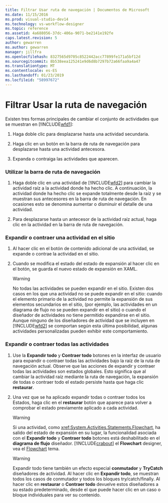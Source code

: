 ```yaml
---
title: Filtrar Usar ruta de navegación | Documentos de Microsoft
ms.date: 11/15/2016
ms.prod: visual-studio-dev14
ms.technology: vs-workflow-designer
ms.topic: reference
ms.assetid: 4a688056-37dc-406a-9071-be2141e192fe
caps.latest.revision: 5
author: gewarren
ms.author: gewarren
manager: jillfra
ms.openlocfilehash: 8327565d9705c8522442acc77899fe171a5bf12d
ms.sourcegitcommit: 8b538eea125241e9d6d8b7297b72a66faa9a4a47
ms.translationtype: MT
ms.contentlocale: es-ES
ms.lasthandoff: 01/23/2019
ms.locfileid: "58997672"
---
```

# <a name="how-to-use-breadcrumb-navigation"></a>Filtrar Usar la ruta de navegación
Existen tres formas principales de cambiar el conjunto de actividades que se muestran en [!INCLUDE[wfd1](../includes/wfd1-md.md)]:  
  
1.  Haga doble clic para desplazarse hasta una actividad secundaria.  
  
2.  Haga clic en un botón en la barra de ruta de navegación para desplazarse hasta una actividad antecesora.  
  
3.  Expanda o contraiga las actividades que aparecen.  
  
### <a name="using-breadcrumb-navigation"></a>Utilizar la barra de ruta de navegación  
  
1.  Haga doble clic en una actividad de [!INCLUDE[wfd2](../includes/wfd2-md.md)] para cambiar la actividad raíz a la actividad donde ha hecho clic. A continuación, la actividad donde ha hecho clic se expande totalmente desde la raíz y se muestran sus antecesores en la barra de ruta de navegación. En ocasiones esto se denomina aumentar o disminuir el detalle de una actividad.  
  
2.  Para desplazarse hasta un antecesor de la actividad raíz actual, haga clic en la actividad en la barra de ruta de navegación.  
  
### <a name="expanding-or-collapsing-an-activity-in-place"></a>Expandir o contraer una actividad en el sitio  
  
1.  Al hacer clic en el botón de contenido adicional de una actividad, se expande o contrae la actividad en el sitio.  
  
2.  Cuando se modifica el estado del estado de expansión al hacer clic en el botón, se guarda el nuevo estado de expansión en XAML.  
  
    > [!WARNING]
    >  No todas las actividades se pueden expandir en el sitio. Existen dos casos en los que una actividad no se puede expandir en el sitio: cuando el elemento primario de la actividad no permite la expansión de sus elementos secundarios en el sitio, (por ejemplo, las actividades en un diagrama de flujo no se pueden expandir en el sitio) o cuando el diseñador de actividades no tiene permitido expandirse en el sitio. Aunque ninguno de los diseñadores de actividad que se incluyen en [!INCLUDE[wfd2](../includes/wfd2-md.md)] se comportan según esta última posibilidad, algunas actividades personalizadas pueden exhibir este comportamiento.  
  
### <a name="expanding-all-or-collapsing-all-activities"></a>Expandir o contraer todas las actividades  
  
1.  Use la **Expandir todo** y **Contraer todo** botones en la interfaz de usuario para expandir o contraer todas las actividades bajo la raíz de la ruta de navegación actual. Observe que las acciones de expandir y contraer todas las actividades son estados globales. Esto significa que al cambiar la actividad raíz mediante la ruta de navegación, la expansión de todas o contraer todo el estado persiste hasta que haga clic **restaurar**.  
  
2.  Una vez que se ha aplicado expandir todas o contraer todos los Estados, haga clic en el **restaurar** botón que aparece para volver a comprobar el estado previamente aplicado a cada actividad.  
  
    > [!WARNING]
    >  Si una actividad, como <xref:System.Activities.Statements.Flowchart>, ha salido del estado de expansión en su lugar, la funcionalidad asociada con el **Expandir todo** y **Contraer todo** botones está deshabilitado en el **diagrama de flujo**  diseñador. [!INCLUDE[crabout](../includes/crabout-md.md)] el **Flowchart** designer, vea el [Flowchart](../workflow-designer/flowchart-activity-designer.md) tema.  
  
    > [!WARNING]
    >  Expandir todo tiene también un efecto especial **conmutador** y **TryCatch** diseñadores de actividad. Al hacer clic en **Expandir todo**, se muestran todos los casos de conmutador y todos los bloques try/catch/finally. Al hacer clic en **restaurar** o **Contraer todo** devuelve estos diseñadores a su estado predeterminado, desde el que puede hacer clic en un caso o bloque individuales para ver su contenido.